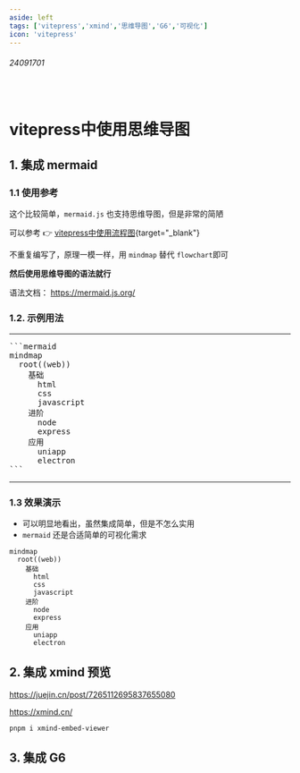 ```yaml
---
aside: left
tags: ['vitepress','xmind','思维导图','G6','可视化']
icon: 'vitepress'
---
```

 
###### 24091701
 
<br/>
 
# vitepress中使用思维导图


## 1. 集成 mermaid 

### 1.1 使用参考

这个比较简单，`mermaid.js` 也支持思维导图，但是非常的简陋  

可以参考 👉 [vitepress中使用流程图](./24090601%20vitepress中使用流程图.md){target="_blank"}

不重复编写了，原理一模一样，用 `mindmap` 替代 `flowchart`即可

**然后使用思维导图的语法就行**  

语法文档： https://mermaid.js.org/

### 1.2. 示例用法

--- 

<pre>
```mermaid
mindmap
  root((web))
    基础
      html
      css
      javascript
    进阶
      node
      express
    应用
      uniapp
      electron
```
</pre>

--- 

### 1.3 效果演示

- 可以明显地看出，虽然集成简单，但是不怎么实用
- `mermaid` 还是合适简单的可视化需求

```mermaid
mindmap
  root((web))
    基础
      html
      css
      javascript
    进阶
      node
      express
    应用
      uniapp
      electron
```

## 2. 集成 xmind 预览

https://juejin.cn/post/7265112695837655080

https://xmind.cn/


```shell
pnpm i xmind-embed-viewer
```

## 3. 集成 G6   





